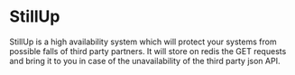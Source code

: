 # StillUp

StillUp is a high availability system which will protect your systems from possible falls of third party partners.
It will store on redis the GET requests and bring it to you in case of the unavailability of the third party json API.
